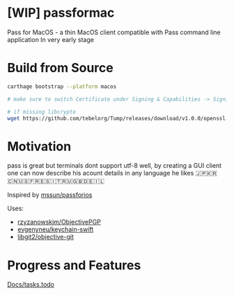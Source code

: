 # [WIP] passformac
Pass for MacOS - a thin MacOS client compatible with Pass command line application
In very early stage

# Build from Source
```bash
carthage bootstrap --platform macos

# make sure to switch Certificate under Signing & Capabilities -> Signing -> Team

# if missing libcrypto
wget https://github.com/tebelorg/Tump/releases/download/v1.0.0/openssl.rb 
```

# Motivation
pass is great but terminals dont support utf-8 well, by creating a GUI client one can now describe his acount details in any language he likes :jp::kr::cn::us::fr::es::it::ru::gb::de:🇮🇱

Inspired by [mssun/passforios](https://github.com/mssun/passforios)

Uses: 
- [rzyzanowskim/ObjectivePGP](https://github.com/krzyzanowskim/ObjectivePGP)
- [evgenyneu/keychain-swift](https://github.com/evgenyneu/keychain-swift)
- [libgit2/objective-git](https://github.com/libgit2/objective-git)


# Progress and Features
[Docs/tasks.todo](https://github.com/bitterbit/passformac/blob/master/Docs/tasks.todo)
